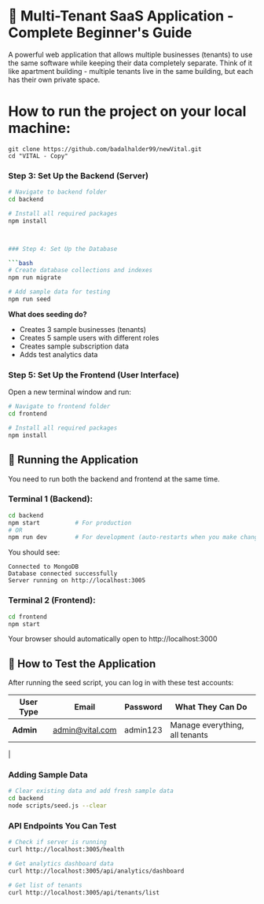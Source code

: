 # 🚀 Multi-Tenant SaaS Application - Complete Beginner's Guide

A powerful web application that allows multiple businesses (tenants) to use the same software while keeping their data completely separate. Think of it like apartment building - multiple tenants live in the same building, but each has their own private space.



# How to run the project on your local machine:
```
git clone https://github.com/badalhalder99/newVital.git
cd "VITAL - Copy"
```

### Step 3: Set Up the Backend (Server)

```bash
# Navigate to backend folder
cd backend

# Install all required packages
npm install



### Step 4: Set Up the Database

```bash
# Create database collections and indexes
npm run migrate

# Add sample data for testing
npm run seed
```

**What does seeding do?**
- Creates 3 sample businesses (tenants)
- Creates 5 sample users with different roles
- Creates sample subscription data
- Adds test analytics data

### Step 5: Set Up the Frontend (User Interface)

Open a new terminal window and run:

```bash
# Navigate to frontend folder
cd frontend

# Install all required packages
npm install
```

## 🚀 Running the Application

You need to run both the backend and frontend at the same time.

### Terminal 1 (Backend):
```bash
cd backend
npm start          # For production
# OR
npm run dev        # For development (auto-restarts when you make changes)
```

You should see:
```
Connected to MongoDB
Database connected successfully
Server running on http://localhost:3005
```

### Terminal 2 (Frontend):
```bash
cd frontend
npm start
```

Your browser should automatically open to http://localhost:3000

## 🔐 How to Test the Application

After running the seed script, you can log in with these test accounts:

| User Type | Email | Password | What They Can Do |
|-----------|--------|----------|------------------|
| **Admin** | admin@vital.com | admin123 | Manage everything, all tenants |
|



### Adding Sample Data
```bash
# Clear existing data and add fresh sample data
cd backend
node scripts/seed.js --clear
```

### API Endpoints You Can Test

```bash
# Check if server is running
curl http://localhost:3005/health

# Get analytics dashboard data
curl http://localhost:3005/api/analytics/dashboard

# Get list of tenants
curl http://localhost:3005/api/tenants/list
```
